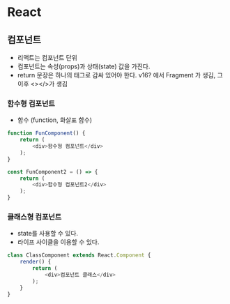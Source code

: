 # React

## 컴포넌트

* 리액트는 컴포넌트 단위
* 컴포넌트는 속성(props)과 상태(state) 값을 가진다.
* return 문장은 하나의 태그로 감싸 있어야 한다. v16? 에서 Fragment 가 생김, 그 이후 <></>가 생김

### 함수형 컴포넌트

* 함수 (function, 화살표 함수)

```javascript
function FunComponent() {
    return (
        <div>함수형 컴포넌트</div>
    );
}

const FunComponent2 = () => {
    return (
        <div>함수형 컴포넌트2</div>
    );
}
```

### 클래스형 컴포넌트

* state를 사용할 수 있다.
* 라이프 사이클을 이용할 수 있다.

```javascript
class ClassComponent extends React.Component {
    render() {
        return (
            <div>컴포넌트 클래스</div>
        );
    }
} 
```